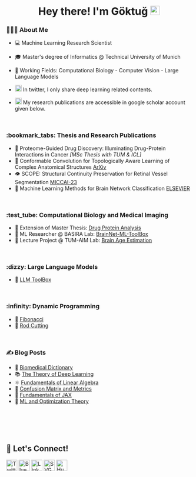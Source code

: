 <h1 align="center"> Hey there! I'm Göktuğ <img src="https://github.com/souvikguria98/souvikguria98/blob/master/Hi.gif" width="25"></h1>


<h3> 👨🏻‍💻 About Me </h3>

- 💻 Machine Learning Research Scientist

- 🎓 Master's degree of Informatics @ Technical University of Munich

- 🔭 Working Fields: Computational Biology - Computer Vision - Large Language Models

-  <img src="https://upload.wikimedia.org/wikipedia/commons/c/ce/X_logo_2023.svg" alt="SVG logo" width="18" height="18"> In twitter, I only share deep learning related contents.

- <img src="https://upload.wikimedia.org/wikipedia/commons/c/c7/Google_Scholar_logo.svg" alt="SVG logo" width="18" height="18">  My research publications are accessible in google scholar account given below.


<br />

<h3> :bookmark_tabs: Thesis and Research Publications </h3>

* :dna:  Proteome-Guided Drug Discovery: Illuminating Drug-Protein Interactions in Cancer *[MSc Thesis with TUM & ICL]*
* :art: Conformable Convolution for Topologically Aware Learning of Complex Anatomical Structures [ArXiv](https://arxiv.org/abs/2412.20608)
* :eye: SCOPE: Structural Continuity Preservation for Retinal Vessel Segmentation [MICCAI-23](https://link.springer.com/chapter/10.1007/978-3-031-55088-1_1)
* :brain: Machine Learning Methods for Brain Network Classification [ELSEVIER](https://www.sciencedirect.com/science/article/abs/pii/S0165027020302223)
<br />

<h3> :test_tube: Computational Biology and Medical Imaging </h3>

* :pill:  Extension of Master Thesis: [Drug Protein Analysis](https://github.com/GoktugGuvercin/DrugProteinAnalysis)
* :brain: ML Researcher @ BASIRA Lab: [BrainNet-ML-ToolBox](https://github.com/basiralab/BrainNet-ML-ToolBox) 
* :brain: Lecture Project @ TUM-AIM Lab: [Brain Age Estimation](https://github.com/GoktugGuvercin/Brain-Age-Estimation) 
<br />

<h3> :dizzy: Large Language Models </h3>

* :luggage: [LLM ToolBox](https://github.com/GoktugGuvercin/LLM-ToolBox)
<br />

<h3> :infinity: Dynamic Programming </h3>

* :herb: [Fibonacci](https://github.com/GoktugGuvercin/Fibonacci)
* :knife: [Rod Cutting](https://github.com/GoktugGuvercin/Rod-Cutting)
<br />

<h3> ✍️ Blog Posts </h3>

* :microscope: [Biomedical Dictionary](https://github.com/GoktugGuvercin/Biomedical-Dictionary)
* :books: [The Theory of Deep Learning](https://github.com/GoktugGuvercin/The-Theory-of-Deep-Learning)
* :atom_symbol: [Fundamentals of Linear Algebra](https://github.com/GoktugGuvercin/Linear-Algebra)
* :dart: [Confusion Matrix and Metrics](https://github.com/GoktugGuvercin/Confusion-Matrix)
* :rocket: [Fundamentals of JAX](https://www.kaggle.com/code/goktugguvercin/introduction-to-jax)
* :wrench: [ML and Optimization Theory](https://github.com/GoktugGuvercin/Machine-Learning-and-Optimization-Theory)
<br />



<br><br>

## 🔗 Let's Connect!
<a href="https://x.com/GuvercinGoktug" target="_blank"><img alt="Twitter" src="https://upload.wikimedia.org/wikipedia/commons/b/b7/X_logo.jpg" width="30" height="30" /></a>
<a href="https://bsky.app/profile/guvercingoktug.bsky.social" target="_blank"><img alt="Bluesk" src="https://upload.wikimedia.org/wikipedia/commons/7/7a/Bluesky_Logo.svg" width="30" height="30" /></a>
<a href="https://www.linkedin.com/in/goktug-guvercin/" target="_blank"><img alt="LinkedIn" src="https://upload.wikimedia.org/wikipedia/commons/8/81/LinkedIn_icon.svg" width="30" height="30" /></a>
<a href="https://scholar.google.com/citations?user=u039MGkAAAAJ&hl=en" target="_blank"><img src="https://upload.wikimedia.org/wikipedia/commons/c/c7/Google_Scholar_logo.svg" alt="SVG logo" width="30" height="30"></a>
<a href="https://huggingface.co/goktug14" target="_blank"><img src="https://huggingface.co/front/assets/huggingface_logo.svg" alt="Hugging Face" width="30" height="30"/></a>

